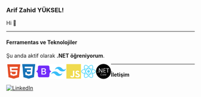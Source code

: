### Arif Zahid YÜKSEL!

Hi 👋

---

#### Ferramentas ve Teknolojiler

Şu anda aktif olarak **.NET öğreniyorum**.

<img align="left" alt="HTML5" width="40" src="https://raw.githubusercontent.com/devicons/devicon/master/icons/html5/html5-plain.svg">
<img align="left" alt="CSS3" width="40" src="https://raw.githubusercontent.com/devicons/devicon/master/icons/css3/css3-plain.svg">
<img align="left" alt="Bootstrap" width="40" src="https://raw.githubusercontent.com/devicons/devicon/master/icons/bootstrap/bootstrap-plain.svg">
<img align="left" alt="Tailwind CSS" width="40" src="https://raw.githubusercontent.com/devicons/devicon/master/icons/tailwindcss/tailwindcss-plain.svg">
<img align="left" alt="JavaScript" width="40" src="https://raw.githubusercontent.com/devicons/devicon/master/icons/javascript/javascript-plain.svg">
<img align="left" alt="React" width="40" src="https://raw.githubusercontent.com/devicons/devicon/master/icons/react/react-original.svg">
<img align="left" alt=".NET" width="40" src="https://raw.githubusercontent.com/devicons/devicon/master/icons/dotnetcore/dotnetcore-plain.svg">

---

#### İletişim

[![LinkedIn](https://img.shields.io/badge/LinkedIn-0077B5?style=for-the-badge&logo=linkedin&logoColor=white)](https://www.linkedin.com/in/sizin_kullanici_adiniz)

